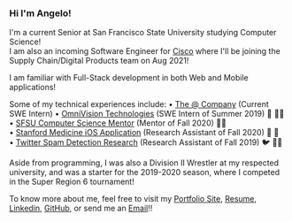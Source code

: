 ### Hi I'm Angelo!

I'm a current Senior at San Francisco State University studying Computer Science! </br>
I am also an incoming Software Engineer for [Cisco](https://www.cisco.com/) where I'll be joining the Supply Chain/Digital Products team on Aug 2021!

I am familiar with Full-Stack development in both Web and Mobile applications!

Some of my technical experiences include:
• [The @ Company](https://atsign.com/home) (Current SWE Intern)
• [OmniVision Technologies](https://www.ovt.com/) (SWE Intern of Summer 2019) 📸 👨‍💻 <br />
• [SFSU Computer Science Mentor](https://cs.sfsu.edu/) (Mentor of Fall 2020) 👨‍🏫 <br />
• [Stanford Medicine iOS Application](https://cs.sfsu.edu/) (Research Assistant of Fall 2020) 🌲 💊 <br />
• [Twitter Spam Detection Research](https://cs.sfsu.edu/) (Research Assistant of Fall 2019) 🐦 👨‍💻 <br />

Aside from programming, I was also a Division II Wrestler at my respected university, and was a starter
for the 2019-2020 season, where I competed in the Super Region 6 tournament!

To know more about me, feel free to visit my [Portfolio Site](https://angiereyes99.github.io/), [Resume](https://angiereyes99.github.io/files/Angelo_Reyes_Resume.pdf), [Linkedin](https://www.linkedin.com/in/angelo-reyes/), [GitHub](https://github.com/angiereyes99), or send me an [Email](mailto:areyes24@mail.sfsu.edu)!!
